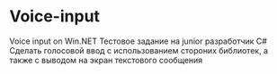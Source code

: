 # Voice-input
Voice input on Win.NET
Тестовое задание на junior разработчик C#
Сделать голосовой ввод с использованием стороних библиотек, а также с выводом  на  экран текстового сообщения
